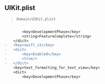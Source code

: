 ## UIKit.plist

> `Domain/UIKit.plist`

```diff

 		<key>DevelopmentPhase</key>
 		<string>FeatureComplete</string>
 	</dict>
-	<key>swift_c2</key>
-	<dict>
-		<key>Enabled</key>
-		<true/>
-	</dict>
 	<key>text_formatting_for_text_view</key>
 	<dict>
 		<key>DevelopmentPhase</key>

```
